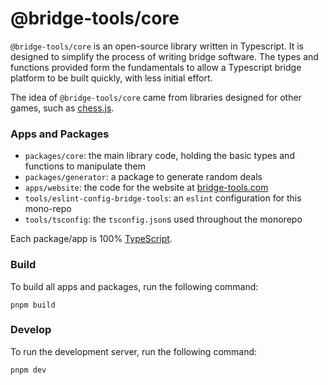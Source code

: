 # @bridge-tools/core

`@bridge-tools/core` is an open-source library written in Typescript. It is designed to simplify the process of writing bridge software. The types and functions provided form the fundamentals to allow a Typescript bridge platform to be built quickly, with less initial effort.

The idea of `@bridge-tools/core` came from libraries designed for other games, such as [chess.js](https://github.com/jhlywa/chess.js).

### Apps and Packages

- `packages/core`: the main library code, holding the basic types and functions to manipulate them
- `packages/generator`: a package to generate random deals
- `apps/website`: the code for the website at [bridge-tools.com](https://bridge-tools.com)
- `tools/eslint-config-bridge-tools`: an `eslint` configuration for this mono-repo
- `tools/tsconfig`: the `tsconfig.json`s used throughout the monorepo

Each package/app is 100% [TypeScript](https://www.typescriptlang.org/).

### Build

To build all apps and packages, run the following command:

```
pnpm build
```

### Develop

To run the development server, run the following command:

```
pnpm dev
```
